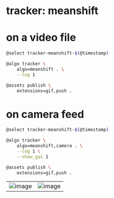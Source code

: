 # tracker: meanshift

# on a video file

```bash
@select tracker-meanshift-$(@timestamp)

@algo tracker \
    algo=meanshift . \
    --log 1

@assets publish \
    extensions=gif,push .
```

# on camera feed

```bash
@select tracker-meanshift-$(@timestamp)

@algo tracker \
    algo=meanshift,camera . \
    --log 1 \
    --show_gui 1

@assets publish \
    extensions=gif,push .
```



| | |
|-|-|
| ![image](https://github.com/kamangir/assets/blob/main/tracker-meanshift-2025-07-16-11-07-28-va2m1b/tracker.gif?raw=true) | ![image](https://github.com/kamangir/assets/blob/main/tracker-meanshift-2025-07-16-11-07-28-va2m1b/tracker.gif?raw=true) |

